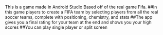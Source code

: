 This is a game made in Android Studio Based off of the real game Fifa. 
##In this game players to create a FIFA team by selecting players from all the real soccer teams, complete with positioning, chemistry, and stats 
##The app gives you a final rating for your team at the end and shows you your high scores 
##You can play single player or split screen
